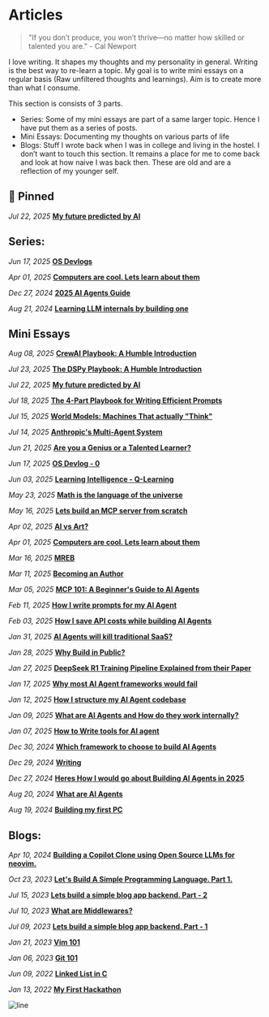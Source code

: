 # Articles


> "If you don’t produce, you won’t thrive—no matter how skilled or talented you are." - Cal Newport

<!-- ![img](https://64.media.tumblr.com/8b868373b16c535b6494ea3f6a323030/499da71b41a48e3b-d6/s1280x1920/f98819182c7c4429ce02b30aac82de593c71b47b.gif) -->

I love writing. It shapes my thoughts and my personality in general. Writing is the best way to re-learn a topic. My goal is to write mini essays on a regular basis (Raw unfiltered thoughts and learnings). 
Aim is to create more than what I consume.

This section is consists of 3 parts.
- Series: Some of my mini essays are part of a same larger topic. Hence I have put them as a series of posts.
- Mini Essays: Documenting my thoughts on various parts of life
- Blogs: Stuff I wrote back when I was in college and living in the hostel. I don’t want to touch this section. It remains a place for me to come back and look at how naive I was back then. These are old and are a reflection of my younger self.


## 📌 Pinned
*Jul 22, 2025* __[My future predicted by AI](./ai_prediction)__

## Series:

*Jun 17, 2025* __[OS Devlogs](./osdevlogs/root)__

*Apr 01, 2025* __[Computers are cool. Lets learn about them](./computers/computers0)__

*Dec 27, 2024* __[2025 AI Agents Guide](./twitter_essays/mini_essays)__

*Aug 21, 2024* __[Learning LLM internals by building one](./llm0)__

## Mini Essays 

<!-- *Apr 01, 2025* __[Reflections on Building Digital Gardens](./digitalgardens)__ -->

*Aug 08, 2025* __[CrewAI Playbook: A Humble Introduction](./ai_playbooks/crewai_playbook)__

*Jul 23, 2025* __[The DSPy Playbook: A Humble Introduction](./ai_playbooks/dspy_playbook)__

*Jul 22, 2025* __[My future predicted by AI](./ai_prediction)__

*Jul 18, 2025* __[The 4-Part Playbook for Writing Efficient Prompts](./ai_playbooks/4_part_prompting_template)__

*Jul 15, 2025* __[World Models: Machines That actually "Think"](./worldmodels)__

*Jul 14, 2025* __[Anthropic's Multi-Agent System](./ai_playbooks/prompting_playbook)__

*Jun 21, 2025* __[Are you a Genius or a Talented Learner?](./talented_vs_genius)__

*Jun 17, 2025* __[OS Devlog - 0](./osdevlogs/osdevlog0)__

*Jun 03, 2025* __[Learning Intelligence - Q-Learning](./rl/qlearning)__

*May 23, 2025* __[Math is the language of the universe](./math)__

*May 16, 2025* __[Lets build an MCP server from scratch](./twitter_essays/mcp_server)__

*Apr 02, 2025* __[AI vs Art?](./aivsart)__

*Apr 01, 2025* __[Computers are cool. Lets learn about them](./computers/computers0)__

*Mar 16, 2025* __[MREB](./mreb)__ 

*Mar 11, 2025* __[Becoming an Author](./my_book)__

*Mar 05, 2025* __[MCP 101: A Beginner's Guide to AI Agents](./twitter_essays/mcp101)__

*Feb 11, 2025* __[How I write prompts for my AI Agent](./twitter_essays/prompting)__

*Feb 03, 2025* __[How I save API costs while building AI Agents](./twitter_essays/cheapagents)__

*Jan 31, 2025* __[AI Agents will kill traditional SaaS?](./twitter_essays/saas)__

*Jan 28, 2025* __[Why Build in Public?](./buildinpublic)__

*Jan 27, 2025* __[DeepSeek R1 Training Pipeline Explained from their Paper](./deepseek)__

*Jan 17, 2025* __[Why most AI Agent frameworks would fail](./twitter_essays/framework_fail)__

*Jan 12, 2025* __[How I structure my AI Agent codebase](./twitter_essays/codebase)__

*Jan 09, 2025* __[What are AI Agents and How do they work internally?](./twitter_essays/react)__

*Jan 07, 2025* __[How to Write tools for AI agent](./twitter_essays/tools)__

*Dec 30, 2024* __[Which framework to choose to build AI Agents](./twitter_essays/framework)__

*Dec 29, 2024* __[Writing](./writing)__

*Dec 27, 2024* __[Heres How I would go about Building AI Agents in 2025](./twitter_essays/build_agents)__

*Aug 20, 2024* __[What are AI Agents](./aiagents)__

*Aug 19, 2024* __[Building my first PC](./pcbuild)__

## Blogs:

*Apr 10, 2024* __[Building a Copilot Clone using Open Source LLMs for neovim.](./opilot)__

*Oct 23, 2023* __[Let's Build A Simple Programming Language. Part 1.](./language1)__

*Jul 15, 2023* __[Lets build a simple blog app backend. Part - 2](./masteringbackend2)__

*Jul 10, 2023* __[What are Middlewares?](./middlewares)__

*Jul 09, 2023* __[Lets build a simple blog app backend. Part - 1](./masteringbackend1)__

*Jan 21, 2023* __[Vim 101](./vim)__

*Jan 06, 2023* __[Git 101](./git)__

*Jun 09, 2022* __[Linked List in C](./linkedlist)__

*Jan 13, 2022* __[My First Hackathon](./hackathon)__


![line](https://user-images.githubusercontent.com/74038190/212284100-561aa473-3905-4a80-b561-0d28506553ee.gif)
